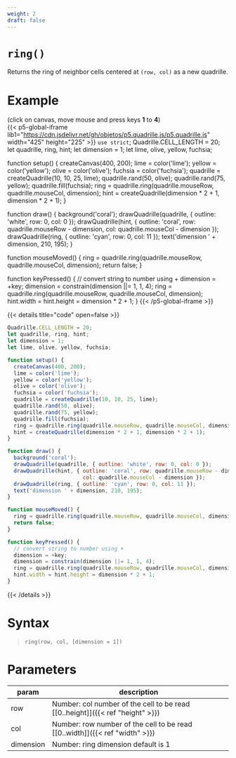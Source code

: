 ```yaml
---
weight: 2
draft: false
---
```


# `ring()`

Returns the ring of neighbor cells centered at `(row, col)` as a new quadrille.

# Example

(click on canvas, move mouse and press keys **1** to **4**)\
{{< p5-global-iframe lib1="https://cdn.jsdelivr.net/gh/objetos/p5.quadrille.js/p5.quadrille.js" width="425" height="225" >}}
`use strict`;
Quadrille.CELL_LENGTH = 20;
let quadrille, ring, hint;
let dimension = 1;
let lime, olive, yellow, fuchsia;

function setup() {
  createCanvas(400, 200);
  lime = color('lime');
  yellow = color('yellow');
  olive = color('olive');
  fuchsia = color('fuchsia');
  quadrille = createQuadrille(10, 10, 25, lime);
  quadrille.rand(50, olive);
  quadrille.rand(75, yellow);
  quadrille.fill(fuchsia);
  ring = quadrille.ring(quadrille.mouseRow, quadrille.mouseCol, dimension);
  hint = createQuadrille(dimension * 2 + 1, dimension * 2 + 1);
}

function draw() {
  background('coral');
  drawQuadrille(quadrille, { outline: 'white', row: 0, col: 0 });
  drawQuadrille(hint, { outline: 'coral', row: quadrille.mouseRow - dimension,
                        col: quadrille.mouseCol - dimension });
  drawQuadrille(ring, { outline: 'cyan', row: 0, col: 11 });
  text('dimension ' + dimension, 210, 195);
}

function mouseMoved() {
  ring = quadrille.ring(quadrille.mouseRow, quadrille.mouseCol, dimension);
  return false;
}

function keyPressed() {
  // convert string to number using +
  dimension = +key;
  dimension = constrain(dimension ||= 1, 1, 4);
  ring = quadrille.ring(quadrille.mouseRow, quadrille.mouseCol, dimension);
  hint.width = hint.height = dimension * 2 + 1;
}
{{< /p5-global-iframe >}}

{{< details title="code" open=false >}}
```js
Quadrille.CELL_LENGTH = 20;
let quadrille, ring, hint;
let dimension = 1;
let lime, olive, yellow, fuchsia;

function setup() {
  createCanvas(400, 200);
  lime = color('lime');
  yellow = color('yellow');
  olive = color('olive');
  fuchsia = color('fuchsia');
  quadrille = createQuadrille(10, 10, 25, lime);
  quadrille.rand(50, olive);
  quadrille.rand(75, yellow);
  quadrille.fill(fuchsia);
  ring = quadrille.ring(quadrille.mouseRow, quadrille.mouseCol, dimension);
  hint = createQuadrille(dimension * 2 + 1, dimension * 2 + 1);
}

function draw() {
  background('coral');
  drawQuadrille(quadrille, { outline: 'white', row: 0, col: 0 });
  drawQuadrille(hint, { outline: 'coral', row: quadrille.mouseRow - dimension,
                        col: quadrille.mouseCol - dimension });
  drawQuadrille(ring, { outline: 'cyan', row: 0, col: 11 });
  text('dimension ' + dimension, 210, 195);
}

function mouseMoved() {
  ring = quadrille.ring(quadrille.mouseRow, quadrille.mouseCol, dimension);
  return false;
}

function keyPressed() {
  // convert string to number using +
  dimension = +key;
  dimension = constrain(dimension ||= 1, 1, 4);
  ring = quadrille.ring(quadrille.mouseRow, quadrille.mouseCol, dimension);
  hint.width = hint.height = dimension * 2 + 1;
}
```
{{< /details >}}

# Syntax

> `ring(row, col, [dimension = 1])`

# Parameters

| param     | description                                                                     |
|-----------|---------------------------------------------------------------------------------|
| row       | Number: col number of the cell to be read [\[0..height\]]({{< ref "height" >}}) |
| col       | Number: row number of the cell to be read [\[0..width\]]({{< ref "width" >}})   |
| dimension | Number: ring dimension default is 1                                             |
